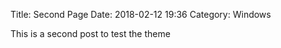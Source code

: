 Title: Second Page
Date: 2018-02-12 19:36
Category: Windows

This is a second post to test the theme
